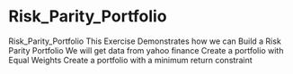# Risk_Parity_Portfolio
Risk_Parity_Portfolio
This Exercise Demonstrates how we can Build a Risk Parity Portfolio
We will get data from yahoo finance
Create a portfolio with Equal Weights
Create a portfolio with a minimum return constraint
